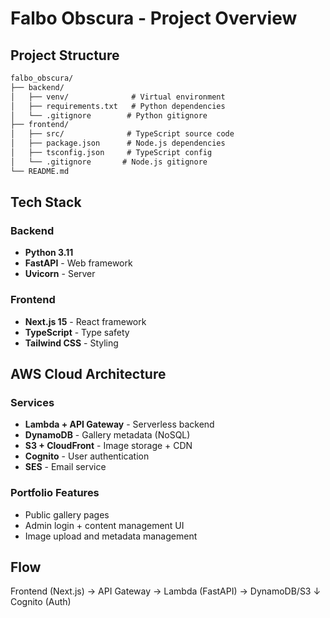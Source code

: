 # Falbo Obscura - Project Overview

## Project Structure

```txt
falbo_obscura/
├── backend/
│   ├── venv/              # Virtual environment
│   ├── requirements.txt   # Python dependencies
│   └── .gitignore        # Python gitignore
├── frontend/
│   ├── src/              # TypeScript source code
│   ├── package.json      # Node.js dependencies
│   ├── tsconfig.json     # TypeScript config
│   └── .gitignore       # Node.js gitignore
└── README.md
```

## Tech Stack

### Backend

- **Python 3.11**
- **FastAPI** - Web framework
- **Uvicorn** - Server

### Frontend

- **Next.js 15** - React framework
- **TypeScript** - Type safety
- **Tailwind CSS** - Styling

## AWS Cloud Architecture

### Services

- **Lambda + API Gateway** - Serverless backend
- **DynamoDB** - Gallery metadata (NoSQL)
- **S3 + CloudFront** - Image storage + CDN
- **Cognito** - User authentication
- **SES** - Email service

### Portfolio Features

- Public gallery pages
- Admin login + content management UI
- Image upload and metadata management

## Flow

Frontend (Next.js) → API Gateway → Lambda (FastAPI) → DynamoDB/S3
                                            ↓
                                      Cognito (Auth)

